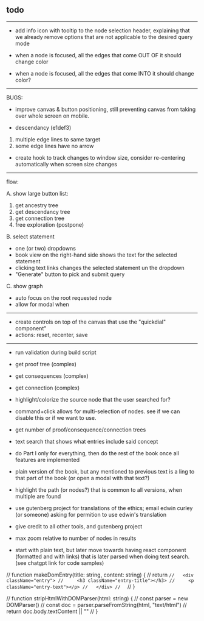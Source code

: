 ## todo

---

- add info icon with tooltip to the node selection header, explaining that
  we already remove options that are not applicable to the desired query mode

- when a node is focused, all the edges that come OUT OF it should change color
- when a node is focused, all the edges that come INTO it should change color?

---

BUGS:

- improve canvas & button positioning, still preventing canvas from taking over whole screen on mobile.

- descendancy (e1def3)

1. multiple edge lines to same target
2. some edge lines have no arrow

- create hook to track changes to window size, consider
  re-centering automatically when screen size changes

---

flow:

A. show large button list:

1. get ancestry tree
2. get descendancy tree
3. get connection tree
4. free exploration (postpone)

B. select statement

- one (or two) dropdowns
- book view on the right-hand side shows the text for the selected statement
- clicking text links changes the selected statement un the dropdown
- "Generate" button to pick and submit query

C. show graph

- auto focus on the root requested node
- allow for modal when

---

- create controls on top of the canvas that use the "quickdial" component"
- actions: reset, recenter, save

---

- run validation during build script

- get proof tree (complex)
- get consequences (complex)
- get connection (complex)

- highlight/colorize the source node that the user searched for?

- command+click allows for multi-selection of nodes.
  see if we can disable this or if we want to use.

- get number of proof/consequence/connection trees

- text search that shows what entries include said concept

- do Part I only for everything,
  then do the rest of the book once all features are implemented

- plain version of the book, but any mentioned to previous text is a ling to that part of the book (or open a modal with that text?)

- highlight the path (or nodes?) that is common to all versions, when multiple are found

- use gutenberg project for translations of the ethics;
  email edwin curley (or someone) asking for permition to use edwin's translation

- give credit to all other tools, and gutenberg project

- max zoom relative to number of nodes in results

- start with plain text, but later move towards having react component (formatted and with links) that is later parsed when doing text search. (see chatgpt link for code samples)

// function makeDomEntry(title: string, content: string) {
// return `//   <div className="entry">
//     <h3 className="entry-title"></h3>
//     <p className="entry-text"></p>
//   </div>
//  `
// }

// function stripHtmlWithDOMParser(html: string) {
// const parser = new DOMParser()
// const doc = parser.parseFromString(html, "text/html")
// return doc.body.textContent || ""
// }
